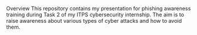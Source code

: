 Overview
This repository contains my presentation for phishing awareness training during Task 2 of my ITPS cybersecurity internship. The aim is to raise awareness about various types of cyber attacks and how to avoid them.
